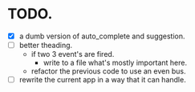 # TODO.
- [x] a dumb version of auto_complete and suggestion.
- [ ] better theading.
    - if two 3 event's are fired.
        - write to a file what's mostly important here.
    - refactor the previous code to use an even bus.
- [ ] rewrite the current app in a way that it can handle.
